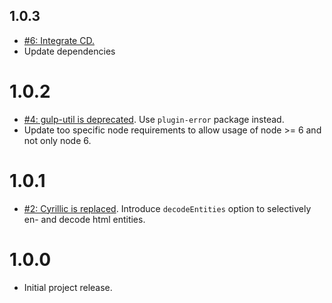 ## 1.0.3
* [#6: Integrate CD.](https://github.com/haensl/gulp-embed-svg/issues/6)
* Update dependencies

# 1.0.2
* [#4: gulp-util is deprecated](https://github.com/haensl/gulp-embed-svg/issues/4). Use `plugin-error` package instead.
* Update too specific node requirements to allow usage of node >= 6 and not only node 6.

# 1.0.1
* [#2: Cyrillic is replaced](https://github.com/haensl/gulp-embed-svg/issues/2). Introduce `decodeEntities` option to selectively en- and decode html entities.

# 1.0.0
* Initial project release.

